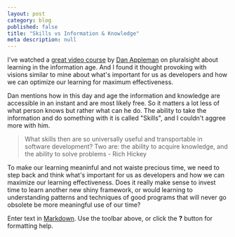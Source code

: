 ```yaml
---
layout: post
category: blog
published: false
title: "Skills vs Information & Knowledge"
meta description: null
---
```


I've watched a [great video course](http://www.pluralsight.com/courses/learning-technology-information-age) by [Dan Appleman](http://danappleman.com/) on pluralsight about learning in the information age. And I found it thought provoking with visions similar to mine about what's important for us as developers and how we can optimize our learning for maximum effectiveness. 

Dan mentions how in this day and age the information and knowledge are accessible in an instant and are most likely free. So it matters a lot less of what person knows but rather what can he do. The ability to take the information and do something with it is called "Skills", and I couldn't aggree more with him. 

> What skills then are so universally useful and transportable in software development? Two are: the ability to acquire knowledge, and the ability to solve problems - Rich Hickey

To make our learning meaninful and not waiste precious time, we need to step back and think what's important for us as developers and how we can maximize our learning effectiveness. Does it really make sense to invest time to learn another new shiny framework, or would learning to understanding patterns and techniques of good programs that will never go obsolete be more meaningful use of our time?






Enter text in [Markdown](http://daringfireball.net/projects/markdown/). Use the toolbar above, or click the **?** button for formatting help.
